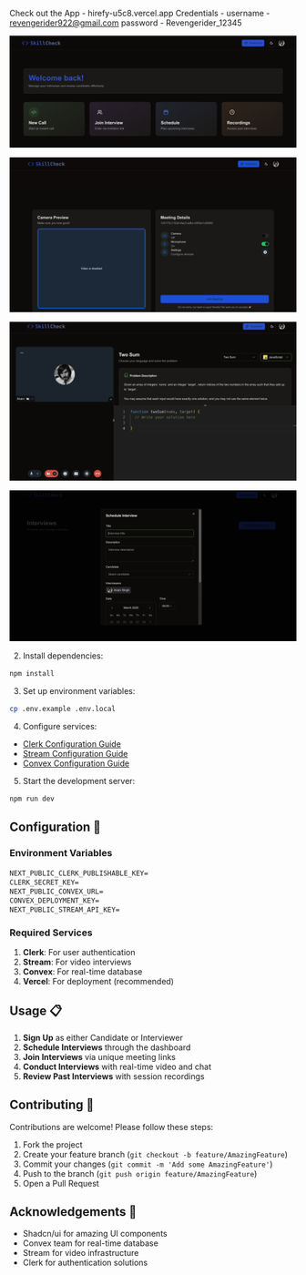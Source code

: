 
Check out the App - hirefy-u5c8.vercel.app
Credentials - username - revengerider922@gmail.com
              password - Revengerider_12345

              

![Home Page](1.png)

![Meeting Room](2.png)

![Code Editor](3.png)

![Meeting Schedule](4.png)



2. Install dependencies:
```bash
npm install
```

3. Set up environment variables:
```bash
cp .env.example .env.local
```

4. Configure services:
- [Clerk Configuration Guide](https://clerk.dev/docs)
- [Stream Configuration Guide](https://getstream.io/video/docs/)
- [Convex Configuration Guide](https://docs.convex.dev/)

5. Start the development server:
```bash
npm run dev
```

## Configuration 🔧

### Environment Variables

```env
NEXT_PUBLIC_CLERK_PUBLISHABLE_KEY=
CLERK_SECRET_KEY=
NEXT_PUBLIC_CONVEX_URL=
CONVEX_DEPLOYMENT_KEY=
NEXT_PUBLIC_STREAM_API_KEY=
```

### Required Services

1. **Clerk**: For user authentication
2. **Stream**: For video interviews
3. **Convex**: For real-time database
4. **Vercel**: For deployment (recommended)

## Usage 📋

1. **Sign Up** as either Candidate or Interviewer
2. **Schedule Interviews** through the dashboard
3. **Join Interviews** via unique meeting links
4. **Conduct Interviews** with real-time video and chat
5. **Review Past Interviews** with session recordings

## Contributing 🤝

Contributions are welcome! Please follow these steps:

1. Fork the project
2. Create your feature branch (`git checkout -b feature/AmazingFeature`)
3. Commit your changes (`git commit -m 'Add some AmazingFeature'`)
4. Push to the branch (`git push origin feature/AmazingFeature`)
5. Open a Pull Request



## Acknowledgements 🙏

- Shadcn/ui for amazing UI components
- Convex team for real-time database
- Stream for video infrastructure
- Clerk for authentication solutions
```


